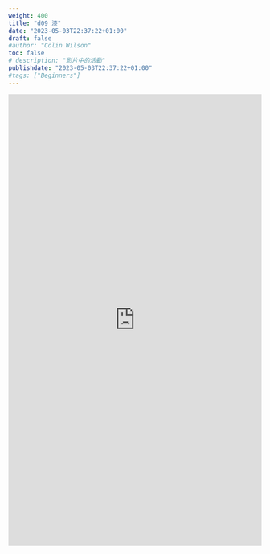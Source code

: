 ```yaml
---
weight: 400
title: "d09 漆"
date: "2023-05-03T22:37:22+01:00"
draft: false
#author: "Colin Wilson"
toc: false
# description: "影片中的活動"
publishdate: "2023-05-03T22:37:22+01:00"
#tags: ["Beginners"]
---
```


<iframe src=
"https://muz-dataset.streamlit.app/~/+/?csv=
https://raw.githubusercontent.com/muse-101/npm-dataset/main/d09漆_s1.csv" 
width="100%" height="900" style="border:0;" loading="lazy"></iframe>